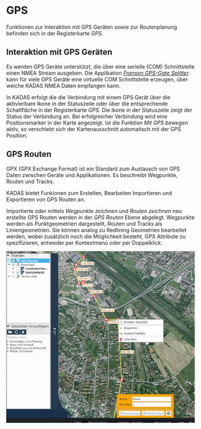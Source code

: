 # GPS

Funktionen zur Interaktion mit GPS Geräten sowie zur Routenplanung befinden sich in der Registerkarte *GPS*.

## Interaktion mit GPS Geräten

Es werden GPS Geräte unterstützt, die über eine serielle (COM) Schnittstelle einen NMEA Stream ausgeben. Die Applikation [*Franson GPS-Gate Splitter*](http://gpsgate.com/products/gpsgate_client) kann für viele GPS Geräte eine virtuelle COM Schnittstelle erzeugen, über welche KADAS NMEA Daten empfangen kann.

In KADAS erfolgt die die Verbindung mit einem GPS Gerät über die aktivierbare Ikone in der Statuszeile oder über die entsprechende Schaltfläche in der Registerkarte *GPS*. Die Ikone in der Statuszeile zeigt der Status der Verbindung an. Bei erfolgreicher Verbindung wird eine Positionsmarker in der Karte angezeigt. Ist die Funktion *Mit GPS bewegen* aktiv, so verschiebt sich der Kartenausschnitt automatisch mit der GPS Position.

## GPS Routen

GPX (GPX Exchange Format) ist ein Standard zum Austausch von GPS Daten zwischen Geräte und Applikationen. Es beschreibt Wegpunkte, Routen und Tracks.

KADAS bietet Funkionen zum Erstellen, Bearbeiten Importieren und Exportieren von GPS Routen an.

Importierte oder mittels *Wegpunkte zeichnen* und *Routen zeichnen* neu erstellte GPS Routen werden in der *GPS Routen* Ebene abgelegt. Wegpunkte werden als Punktgeometrien dargestellt, Routen und Tracks als Liniengeometrien. Sie können analog zu Redlining Geometrien bearbeitet werden, wobei zusätzlich noch die Möglichkeit besteht, GPX Attribute zu spezifizieren, entweder per Kontextmenü oder per Doppelklick.

<img src="../media/image9.png" />
